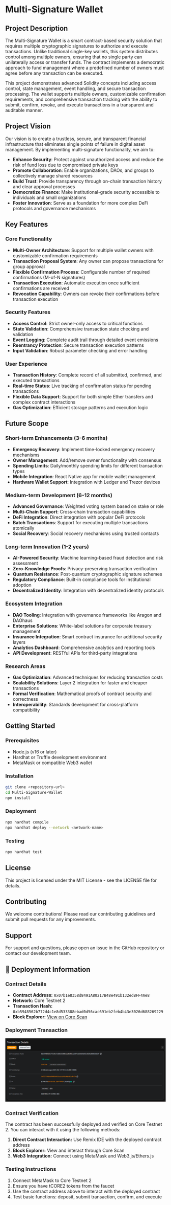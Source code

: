 # Multi-Signature Wallet

## Project Description

The Multi-Signature Wallet is a smart contract-based security solution that requires multiple cryptographic signatures to authorize and execute transactions. Unlike traditional single-key wallets, this system distributes control among multiple owners, ensuring that no single party can unilaterally access or transfer funds. The contract implements a democratic approach to fund management where a predefined number of owners must agree before any transaction can be executed.

This project demonstrates advanced Solidity concepts including access control, state management, event handling, and secure transaction processing. The wallet supports multiple owners, customizable confirmation requirements, and comprehensive transaction tracking with the ability to submit, confirm, revoke, and execute transactions in a transparent and auditable manner.

## Project Vision

Our vision is to create a trustless, secure, and transparent financial infrastructure that eliminates single points of failure in digital asset management. By implementing multi-signature functionality, we aim to:

- **Enhance Security**: Protect against unauthorized access and reduce the risk of fund loss due to compromised private keys
- **Promote Collaboration**: Enable organizations, DAOs, and groups to collectively manage shared resources
- **Build Trust**: Provide transparency through on-chain transaction history and clear approval processes
- **Democratize Finance**: Make institutional-grade security accessible to individuals and small organizations
- **Foster Innovation**: Serve as a foundation for more complex DeFi protocols and governance mechanisms

## Key Features

### Core Functionality
- **Multi-Owner Architecture**: Support for multiple wallet owners with customizable confirmation requirements
- **Transaction Proposal System**: Any owner can propose transactions for group approval
- **Flexible Confirmation Process**: Configurable number of required confirmations (M-of-N signatures)
- **Transaction Execution**: Automatic execution once sufficient confirmations are received
- **Revocation Capability**: Owners can revoke their confirmations before transaction execution

### Security Features
- **Access Control**: Strict owner-only access to critical functions
- **State Validation**: Comprehensive transaction state checking and validation
- **Event Logging**: Complete audit trail through detailed event emissions
- **Reentrancy Protection**: Secure transaction execution patterns
- **Input Validation**: Robust parameter checking and error handling

### User Experience
- **Transaction History**: Complete record of all submitted, confirmed, and executed transactions
- **Real-time Status**: Live tracking of confirmation status for pending transactions
- **Flexible Data Support**: Support for both simple Ether transfers and complex contract interactions
- **Gas Optimization**: Efficient storage patterns and execution logic

## Future Scope

### Short-term Enhancements (3-6 months)
- **Emergency Recovery**: Implement time-locked emergency recovery mechanisms
- **Owner Management**: Add/remove owner functionality with consensus
- **Spending Limits**: Daily/monthly spending limits for different transaction types
- **Mobile Integration**: React Native app for mobile wallet management
- **Hardware Wallet Support**: Integration with Ledger and Trezor devices

### Medium-term Development (6-12 months)
- **Advanced Governance**: Weighted voting system based on stake or role
- **Multi-Chain Support**: Cross-chain transaction capabilities
- **DeFi Integration**: Direct integration with popular DeFi protocols
- **Batch Transactions**: Support for executing multiple transactions atomically
- **Social Recovery**: Social recovery mechanisms using trusted contacts

### Long-term Innovation (1-2 years)
- **AI-Powered Security**: Machine learning-based fraud detection and risk assessment
- **Zero-Knowledge Proofs**: Privacy-preserving transaction verification
- **Quantum Resistance**: Post-quantum cryptographic signature schemes
- **Regulatory Compliance**: Built-in compliance tools for institutional adoption
- **Decentralized Identity**: Integration with decentralized identity protocols

### Ecosystem Integration
- **DAO Tooling**: Integration with governance frameworks like Aragon and DAOhaus
- **Enterprise Solutions**: White-label solutions for corporate treasury management
- **Insurance Integration**: Smart contract insurance for additional security layers
- **Analytics Dashboard**: Comprehensive analytics and reporting tools
- **API Development**: RESTful APIs for third-party integrations

### Research Areas
- **Gas Optimization**: Advanced techniques for reducing transaction costs
- **Scalability Solutions**: Layer 2 integration for faster and cheaper transactions
- **Formal Verification**: Mathematical proofs of contract security and correctness
- **Interoperability**: Standards development for cross-platform compatibility

## Getting Started

### Prerequisites
- Node.js (v16 or later)
- Hardhat or Truffle development environment
- MetaMask or compatible Web3 wallet

### Installation
```bash
git clone <repository-url>
cd Multi-Signature-Wallet
npm install
```

### Deployment
```bash
npx hardhat compile
npx hardhat deploy --network <network-name>
```

### Testing
```bash
npx hardhat test
```

## License

This project is licensed under the MIT License - see the LICENSE file for details.

## Contributing

We welcome contributions! Please read our contributing guidelines and submit pull requests for any improvements.

## Support

For support and questions, please open an issue in the GitHub repository or contact our development team.

## 🚀 Deployment Information

### **Contract Details**
- **Contract Address:** `0x07b1e8358d8491A80217B48e491b132edBFF4Ae8`
- **Network:** Core Testnet 2
- **Transaction Hash:** `0xb5948562b772d4c1e8d533388ebad0d56cac691eb2feb4b43e3026d688269229`
- **Block Explorer:** [View on Core Scan](https://scan.test2.btcs.network/address/0x07b1e8358d8491A80217B48e491b132edBFF4Ae8)

### **Deployment Transaction**
![Deployment Transaction](./images/deployment-transaction.png)

### **Contract Verification**
The contract has been successfully deployed and verified on Core Testnet 2. You can interact with it using the following methods:

1. **Direct Contract Interaction:** Use Remix IDE with the deployed contract address
2. **Block Explorer:** View and interact through Core Scan
3. **Web3 Integration:** Connect using MetaMask and Web3.js/Ethers.js

### **Testing Instructions**
1. Connect MetaMask to Core Testnet 2
2. Ensure you have tCORE2 tokens from the faucet
3. Use the contract address above to interact with the deployed contract
4. Test basic functions: deposit, submit transaction, confirm, and execute
